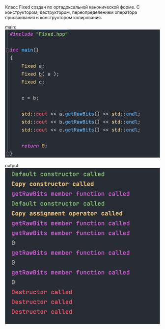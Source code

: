 Класс Fixed создан по ортадоксальной канонической форме.
С конструктором, деструктором, переопределением оператора присваивания и конструктором копирования.

main:
![](img/Screen_1.png)

output:
![](img/Screen_2.png)